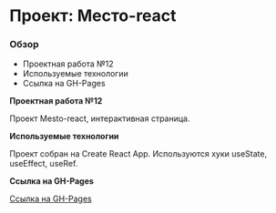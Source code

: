 # Проект: Место-react

### Обзор

- Проектная работа №12
- Используемые технологии
- Ссылка на GH-Pages

**Проектная работа №12**

Проект Mesto-react, интерактивная страница.

**Используемые технологии**

Проект собран на Create React App. Используются хуки useState, useEffect, useRef.

**Ссылка на GH-Pages**

[Ссылка на GH-Pages](https://alekseygon4arov.github.io/mesto-react-auth/)
